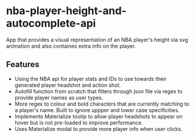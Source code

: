 # nba-player-height-and-autocomplete-api
App that provides a visual representation of an NBA player's height via svg animation and also containes extra info on the player.

## Features

* Using the NBA api for player stats and IDs to use towards their generated player headshot and action shot.
* Autofill function from scratch that filters through json file via regex to provide player names as user types.
* More regex to colour and bold characters that are currently matching to a player's name. Built to ignore uppper and lower case specificities.
* Implements Materialize tootip to allow player headshots to appear on hover but is not pre-loaded to improve performance.
* Uses Materialize modal to provide more player info when user clicks.

